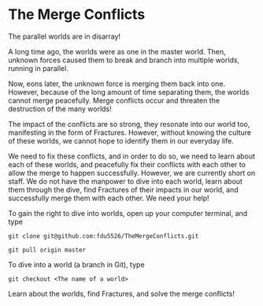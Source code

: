 # The Merge Conflicts


The parallel worlds are in disarray!

A long time ago, the worlds were as one in the master world. Then, unknown forces caused them to break and branch into multiple worlds, running in parallel.

Now, eons later, the unknown force is merging them back into one. However, because of the long amount of time separating them, the worlds cannot merge peacefully. Merge conflicts occur and threaten the destruction of the many worlds!

The impact of the conflicts are so strong, they resonate into our world too, manifesting in the form of Fractures. However, without knowing the culture of these worlds, we cannot hope to identify them in our everyday life.

We need to fix these conflicts, and in order to do so, we need to learn about each of these worlds, and peacefully fix their conflicts with each other to allow the merge to happen successfully. However, we are currently short on staff. We do not have the manpower to dive into each world, learn about them through the dive, find Fractures of their impacts in our world, and successfully merge them with each other. We need your help!


To gain the right to dive into worlds, open up your computer terminal, and type
	
	git clone git@github.com:fdu5526/TheMergeConflicts.git

	git pull origin master

To dive into a world (a branch in Git), type
	
	git checkout <The name of a world>


Learn about the worlds, find Fractures, and solve the merge conflicts!